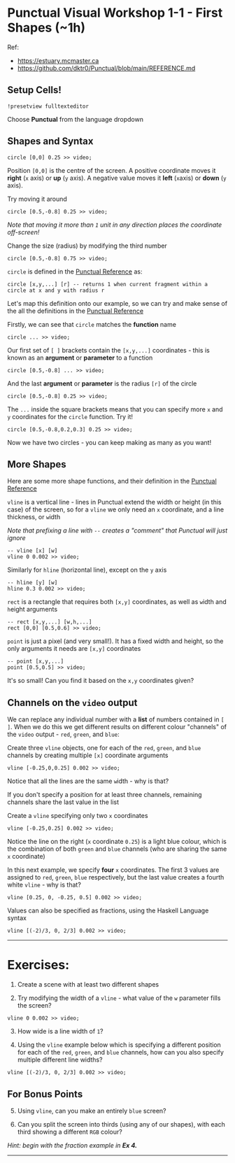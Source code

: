 # Punctual Visual Workshop 1-1 - First Shapes (~1h)

Ref: 
 - https://estuary.mcmaster.ca
 - https://github.com/dktr0/Punctual/blob/main/REFERENCE.md

## Setup Cells!

```
!presetview fulltexteditor
```

Choose **Punctual** from the language dropdown

## Shapes and Syntax

```
circle [0,0] 0.25 >> video;
```
Position `[0,0]` is the centre of the screen. A positive coordinate moves it **right** (`x` axis) or **up** (`y` axis). A negative value moves it **left** (`x`axis) or **down** (`y` axis). 

Try moving it around
```
circle [0.5,-0.8] 0.25 >> video;
```
*Note that moving it more than `1` unit in any direction places the coordinate off-screen!*

Change the size (radius) by modifying the third number
```
circle [0.5,-0.8] 0.75 >> video;
```

`circle` is defined in the [Punctual Reference](https://github.com/dktr0/Punctual/blob/main/REFERENCE.md) as:
```
circle [x,y,...] [r] -- returns 1 when current fragment within a circle at x and y with radius r
```

Let's map this definition onto our example, so we can try and make sense of the all the definitions in the [Punctual Reference](https://github.com/dktr0/Punctual/blob/main/REFERENCE.md) 

Firstly, we can see that `circle` matches the **function** name
```
circle ... >> video;
```

Our first set of `[ ]` brackets contain the `[x,y,...]` coordinates - this is known as an **argument** or **parameter** to a function 

```
circle [0.5,-0.8] ... >> video;
```

And the last **argument** or **parameter** is the radius `[r]` of the circle

```
circle [0.5,-0.8] 0.25 >> video;
```

The `...` inside the square brackets means that you can specify more `x` and `y` coordinates for the `circle` function. Try it!
```
circle [0.5,-0.8,0.2,0.3] 0.25 >> video;
```
Now we have two circles - you can keep making as many as you want!

## More Shapes

Here are some more shape functions, and their definition in the [Punctual Reference](https://github.com/dktr0/Punctual/blob/main/REFERENCE.md)

`vline` is a vertical line - lines in Punctual extend the width or height (in this case) of the screen, so for a `vline` we only need an `x` coordinate, and a line thickness, or `w`idth

*Note that prefixing a line with `--` creates a "comment" that Punctual will just ignore*

```
-- vline [x] [w]
vline 0 0.002 >> video;
```

Similarly for `hline` (horizontal line), except on the `y` axis
```
-- hline [y] [w]
hline 0.3 0.002 >> video;
```

`rect` is a rectangle that requires both `[x,y]` coordinates, as well as `w`idth and `h`eight arguments
```
-- rect [x,y,...] [w,h,...]
rect [0,0] [0.5,0.6] >> video;
```

`point` is just a pixel (and very small!). It has a fixed width and height, so the only arguments it needs are `[x,y]` coordinates
```
-- point [x,y,...]
point [0.5,0.5] >> video;
```
It's so small! Can you find it based on the `x,y` coordinates given?

## Channels on the `video` output

We can replace any individual number with a **list** of numbers contained in `[ ]`. When we do this we get different results on different colour "channels" of the `video` output - `red`, `green`, and `blue`:

Create three `vline` objects, one for each of the `red`, `green`, and `blue` channels by creating multiple `[x]` coordinate arguments
```
vline [-0.25,0,0.25] 0.002 >> video;
```

Notice that all the lines are the same `w`idth - why is that?

If you don't specify a position for at least three channels, remaining channels share the last value in the list

Create a `vline` specifying only two `x` coordinates
```
vline [-0.25,0.25] 0.002 >> video;
```

Notice the line on the right (`x` coordinate `0.25`) is a light blue colour, which is the combination of both `green` and `blue` channels (who are sharing the same `x` coordinate)

In this next example, we specify **four** `x` coordinates. The first 3 values are assigned to `red`, `green`, `blue` respectively, but the last value creates a fourth white `vline` - why is that?

```
vline [0.25, 0, -0.25, 0.5] 0.002 >> video;
```

Values can also be specified as fractions, using the Haskell Language syntax

```
vline [(-2)/3, 0, 2/3] 0.002 >> video;
```
---

# Exercises:

1. Create a scene with at least two different shapes

2. Try modifying the width of a `vline` - what value of the `w` parameter fills the screen?
```
vline 0 0.002 >> video;
```

3. How wide is a line width of `1`?

4. Using the `vline` example below which is specifying a different position for each of the `red`, `green`, and `blue` channels, how can you also specify multiple different line widths?
```
vline [(-2)/3, 0, 2/3] 0.002 >> video;
```

## For Bonus Points

5. Using `vline`, can you make an entirely `blue` screen?

6. Can you split the screen into thirds (using any of our shapes), with each third showing a different `RGB` colour?
 
*Hint: begin with the fraction example in **Ex 4.***

---

